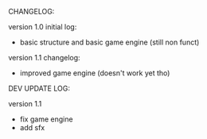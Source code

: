CHANGELOG:

version 1.0
initial log:
- basic structure and basic game engine (still non funct)


version 1.1 
changelog:
- improved game engine (doesn't work yet tho)



DEV UPDATE LOG:

version 1.1 
- fix game engine
- add sfx

